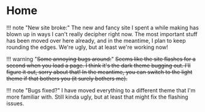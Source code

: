 <!---
---
title: Home
order: 1
---
-->

# Home

!!! note "New site broke:"
    The new and fancy site I spent a while making has blown up in ways I can't really decipher right now. The most important stuff has been moved over here already, and in the meantime, I plan to keep rounding the edges. We're ugly, but at least we're working now!

!!! warning "~~Some annoying bugs around:~~"
    ~~Seems like the site flashes for a second when you load a page. I think it's the dark theme bugging out. I'll figure it out, sorry about that! In the meantime, you can switch to the light theme if that bothers you (it surely bothers me).~~

!!! note "Bugs fixed?"
    I have moved everything to a different theme that I'm more familiar with. Still kinda ugly, but at least that might fix the flashing issues.